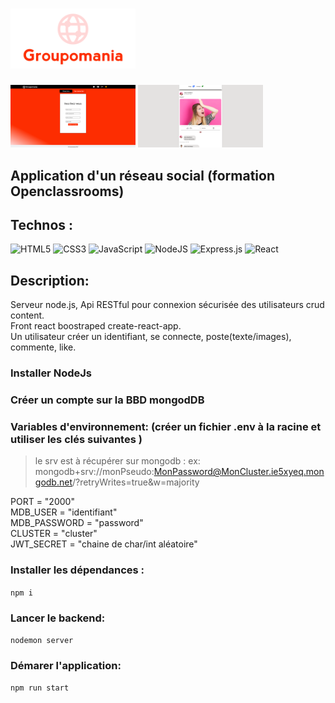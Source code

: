   #  <img style="width: 200px;" src="./src/images/icon-above-font.png" alt="Game Workshop Logo">

<img style="width: 200px;" src="./src/images/groupo_0.png" alt="Game Workshop Logo">
<img style="width: 200px;" src="./src/images/groupo_1.png" alt="Game Workshop Logo">

## Application d'un réseau social (formation Openclassrooms)

## Technos : 
![HTML5](https://img.shields.io/badge/html5-%23E34F26.svg?style=for-the-badge&logo=html5&logoColor=white)
![CSS3](https://img.shields.io/badge/css3-%231572B6.svg?style=for-the-badge&logo=css3&logoColor=white)
![JavaScript](https://img.shields.io/badge/javascript-%23323330.svg?style=for-the-badge&logo=javascript&logoColor=%23F7DF1E)
![NodeJS](https://img.shields.io/badge/node.js-6DA55F?style=for-the-badge&logo=node.js&logoColor=white)
![Express.js](https://img.shields.io/badge/express.js-%23404d59.svg?style=for-the-badge&logo=express&logoColor=%2361DAFB)
![React](https://img.shields.io/badge/react-%2320232a.svg?style=for-the-badge&logo=react&logoColor=%2361DAFB)

## Description:
Serveur node.js, Api RESTful pour connexion sécurisée des utilisateurs crud content.<br>
Front react boostraped create-react-app.<br>
Un utilisateur créer un identifiant, se connecte, poste(texte/images), commente, like.

### Installer NodeJs

### Créer un compte sur la BBD mongodDB

### Variables d'environnement: (créer un fichier .env à la racine et utiliser les clés suivantes )
> le srv est à récupérer sur mongodb : ex: mongodb+srv://monPseudo:MonPassword@MonCluster.ie5xyeq.mongodb.net/?retryWrites=true&w=majority

PORT = "2000" <br>
MDB_USER = "identifiant"<br>
MDB_PASSWORD = "password" <br>
CLUSTER = "cluster"<br>
JWT_SECRET = "chaine de char/int aléatoire"<br>

### Installer les dépendances :
`npm i` 

### Lancer le backend: 
`nodemon server`

### Démarer l'application:
 `npm run start`





